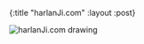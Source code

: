 {:title "harlanJi.com"
 :layout :post}
 
 ![harlanJi.com drawing](img/2018-08-17-harlanji-dot-com/harlanJi.png)